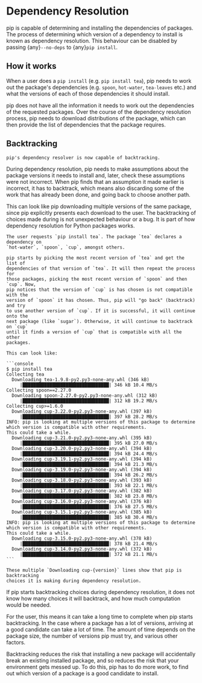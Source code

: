 # Dependency Resolution

pip is capable of determining and installing the dependencies of packages. The
process of determining which version of a dependency to install is known as
dependency resolution. This behaviour can be disabled by passing
{any}`--no-deps` to {any}`pip install`.

## How it works

When a user does a `pip install` (e.g. `pip install tea`), pip needs to work
out the package's dependencies (e.g. `spoon`, `hot-water`, `tea-leaves` etc.)
and what the versions of each of those dependencies it should install.

pip does not have all the information it needs to work out the dependencies of
the requested packages. Over the course of the dependency resolution process,
pip needs to download distributions of the package, which can then provide
the list of dependencies that the package requires.

## Backtracking

```{versionchanged} 20.3
pip's dependency resolver is now capable of backtracking.
```

During dependency resolution, pip needs to make assumptions about the package
versions it needs to install and, later, check these assumptions were not
incorrect. When pip finds that an assumption it made earlier is incorrect, it
has to backtrack, which means also discarding some of the work that has already
been done, and going back to choose another path.

This can look like pip downloading multiple versions of the same package,
since pip explicitly presents each download to the user. The backtracking of
choices made during is not unexpected behaviour or a bug. It is part of how
dependency resolution for Python packages works.

````{admonition} Example
The user requests `pip install tea`. The package `tea` declares a dependency on
`hot-water`, `spoon`, `cup`, amongst others.

pip starts by picking the most recent version of `tea` and get the list of
dependencies of that version of `tea`. It will then repeat the process for
those packages, picking the most recent version of `spoon` and then `cup`. Now,
pip notices that the version of `cup` is has chosen is not compatible with the
version of `spoon` it has chosen. Thus, pip will "go back" (backtrack) and try
to use another version of `cup`. If it is successful, it will continue onto the
next package (like `sugar`). Otherwise, it will continue to backtrack on `cup`
until it finds a version of `cup` that is compatible with all the other
packages.

This can look like:

```console
$ pip install tea
Collecting tea
  Downloading tea-1.9.8-py2.py3-none-any.whl (346 kB)
     |████████████████████████████████| 346 kB 10.4 MB/s
Collecting spoon==2.27.0
  Downloading spoon-2.27.0-py2.py3-none-any.whl (312 kB)
     |████████████████████████████████| 312 kB 19.2 MB/s
Collecting cup>=1.6.0
  Downloading cup-3.22.0-py2.py3-none-any.whl (397 kB)
     |████████████████████████████████| 397 kB 28.2 MB/s
INFO: pip is looking at multiple versions of this package to determine
which version is compatible with other requirements.
This could take a while.
  Downloading cup-3.21.0-py2.py3-none-any.whl (395 kB)
     |████████████████████████████████| 395 kB 27.0 MB/s
  Downloading cup-3.20.0-py2.py3-none-any.whl (394 kB)
     |████████████████████████████████| 394 kB 24.4 MB/s
  Downloading cup-3.19.1-py2.py3-none-any.whl (394 kB)
     |████████████████████████████████| 394 kB 21.3 MB/s
  Downloading cup-3.19.0-py2.py3-none-any.whl (394 kB)
     |████████████████████████████████| 394 kB 26.2 MB/s
  Downloading cup-3.18.0-py2.py3-none-any.whl (393 kB)
     |████████████████████████████████| 393 kB 22.1 MB/s
  Downloading cup-3.17.0-py2.py3-none-any.whl (382 kB)
     |████████████████████████████████| 382 kB 23.8 MB/s
  Downloading cup-3.16.0-py2.py3-none-any.whl (376 kB)
     |████████████████████████████████| 376 kB 27.5 MB/s
  Downloading cup-3.15.1-py2.py3-none-any.whl (385 kB)
     |████████████████████████████████| 385 kB 30.4 MB/s
INFO: pip is looking at multiple versions of this package to determine
which version is compatible with other requirements.
This could take a while.
  Downloading cup-3.15.0-py2.py3-none-any.whl (378 kB)
     |████████████████████████████████| 378 kB 21.4 MB/s
  Downloading cup-3.14.0-py2.py3-none-any.whl (372 kB)
     |████████████████████████████████| 372 kB 21.1 MB/s
```

These multiple `Downloading cup-{version}` lines show that pip is backtracking
choices it is making during dependency resolution.
````

If pip starts backtracking choices during dependency resolution, it does not
know how many choices it will backtrack, and how much computation would be
needed.

For the user, this means it can take a long time to complete when pip starts
backtracking. In the case where a package has a lot of versions, arriving at a
good candidate can take a lot of time. The amount of time depends on the
package size, the number of versions pip must try, and various other factors.

Backtracking reduces the risk that installing a new package will accidentally
break an existing installed package, and so reduces the risk that your
environment gets messed up. To do this, pip has to do more work, to find out
which version of a package is a good candidate to install.
